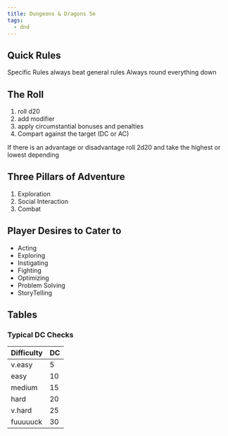 ```yaml
---
title: Dungeons & Dragons 5e
tags:
  - dnd
---
```


## Quick Rules
Specific Rules always beat general rules
Always round everything down

## The Roll
1. roll d20
2. add modifier
3. apply circumstantial bonuses and penalties
4. Compart against the target (DC or AC)

If there is an advantage or disadvantage
roll 2d20 and take the highest or lowest depending

## Three Pillars of Adventure
1. Exploration
2. Social Interaction
3. Combat

## Player Desires to Cater to
- Acting
- Exploring
- Instigating
- Fighting
- Optimizing
- Problem Solving
- StoryTelling

## Tables
### Typical DC Checks

| Difficulty | DC  |
| ---------- | --- |
| v.easy     | 5   |
| easy       | 10  |
| medium     | 15  |
| hard       | 20  |
| v.hard     | 25  |
| fuuuuuck   | 30  |
